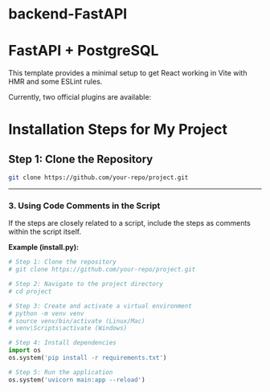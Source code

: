 # backend-FastAPI

# FastAPI + PostgreSQL

This template provides a minimal setup to get React working in Vite with HMR and some ESLint rules.

Currently, two official plugins are available:

# Installation Steps for My Project

## Step 1: Clone the Repository

```bash
git clone https://github.com/your-repo/project.git
```

---

### 3. **Using Code Comments in the Script**

If the steps are closely related to a script, include the steps as comments within the script itself.

**Example (install.py):**

```python
# Step 1: Clone the repository
# git clone https://github.com/your-repo/project.git

# Step 2: Navigate to the project directory
# cd project

# Step 3: Create and activate a virtual environment
# python -m venv venv
# source venv/bin/activate (Linux/Mac)
# venv\Scripts\activate (Windows)

# Step 4: Install dependencies
import os
os.system('pip install -r requirements.txt')

# Step 5: Run the application
os.system('uvicorn main:app --reload')
```
